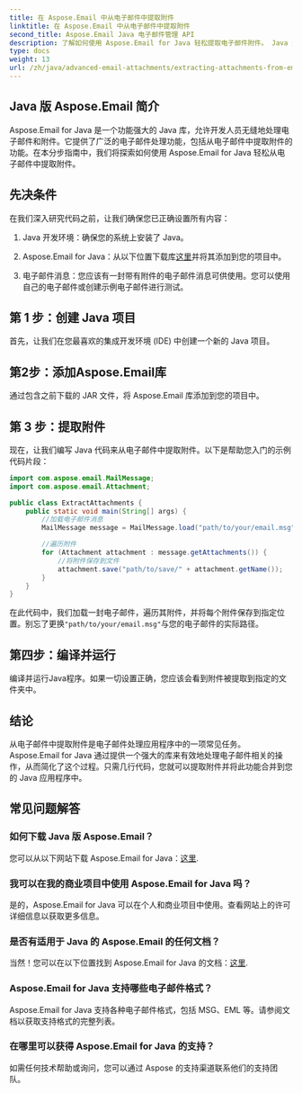 ```yaml
---
title: 在 Aspose.Email 中从电子邮件中提取附件
linktitle: 在 Aspose.Email 中从电子邮件中提取附件
second_title: Aspose.Email Java 电子邮件管理 API
description: 了解如何使用 Aspose.Email for Java 轻松提取电子邮件附件。 Java 开发人员的分步指南。
type: docs
weight: 13
url: /zh/java/advanced-email-attachments/extracting-attachments-from-email-messages/
---
```


## Java 版 Aspose.Email 简介

Aspose.Email for Java 是一个功能强大的 Java 库，允许开发人员无缝地处理电子邮件和附件。它提供了广泛的电子邮件处理功能，包括从电子邮件中提取附件的功能。在本分步指南中，我们将探索如何使用 Aspose.Email for Java 轻松从电子邮件中提取附件。

## 先决条件

在我们深入研究代码之前，让我们确保您已正确设置所有内容：

1. Java 开发环境：确保您的系统上安装了 Java。

2.  Aspose.Email for Java：从以下位置下载库[这里](https://releases.aspose.com/email/java/)并将其添加到您的项目中。

3. 电子邮件消息：您应该有一封带有附件的电子邮件消息可供使用。您可以使用自己的电子邮件或创建示例电子邮件进行测试。

## 第 1 步：创建 Java 项目

首先，让我们在您最喜欢的集成开发环境 (IDE) 中创建一个新的 Java 项目。

## 第2步：添加Aspose.Email库

通过包含之前下载的 JAR 文件，将 Aspose.Email 库添加到您的项目中。

## 第 3 步：提取附件

现在，让我们编写 Java 代码来从电子邮件中提取附件。以下是帮助您入门的示例代码片段：

```java
import com.aspose.email.MailMessage;
import com.aspose.email.Attachment;

public class ExtractAttachments {
    public static void main(String[] args) {
        //加载电子邮件消息
        MailMessage message = MailMessage.load("path/to/your/email.msg");

        //遍历附件
        for (Attachment attachment : message.getAttachments()) {
            //将附件保存到文件
            attachment.save("path/to/save/" + attachment.getName());
        }
    }
}
```

在此代码中，我们加载一封电子邮件，遍历其附件，并将每个附件保存到指定位置。别忘了更换`"path/to/your/email.msg"`与您的电子邮件的实际路径。

## 第四步：编译并运行

编译并运行Java程序。如果一切设置正确，您应该会看到附件被提取到指定的文件夹中。

## 结论

从电子邮件中提取附件是电子邮件处理应用程序中的一项常见任务。 Aspose.Email for Java 通过提供一个强大的库来有效地处理电子邮件相关的操作，从而简化了这个过程。只需几行代码，您就可以提取附件并将此功能合并到您的 Java 应用程序中。

## 常见问题解答

### 如何下载 Java 版 Aspose.Email？

您可以从以下网站下载 Aspose.Email for Java：[这里](https://releases.aspose.com/email/java/).

### 我可以在我的商业项目中使用 Aspose.Email for Java 吗？

是的，Aspose.Email for Java 可以在个人和商业项目中使用。查看网站上的许可详细信息以获取更多信息。

### 是否有适用于 Java 的 Aspose.Email 的任何文档？

当然！您可以在以下位置找到 Aspose.Email for Java 的文档：[这里](https://reference.aspose.com/email/java/).

### Aspose.Email for Java 支持哪些电子邮件格式？

Aspose.Email for Java 支持各种电子邮件格式，包括 MSG、EML 等。请参阅文档以获取支持格式的完整列表。

### 在哪里可以获得 Aspose.Email for Java 的支持？

如需任何技术帮助或询问，您可以通过 Aspose 的支持渠道联系他们的支持团队。